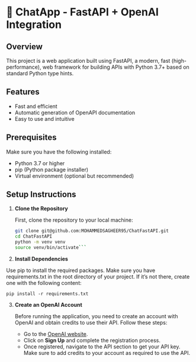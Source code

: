 # 🚀 ChatApp - FastAPI + OpenAI Integration

## Overview

This project is a web application built using FastAPI, a modern, fast (high-performance), web framework for building APIs with Python 3.7+ based on standard Python type hints.

## Features

- Fast and efficient
- Automatic generation of OpenAPI documentation
- Easy to use and intuitive

## Prerequisites

Make sure you have the following installed:

- Python 3.7 or higher
- pip (Python package installer)
- Virtual environment (optional but recommended)

## Setup Instructions

1. **Clone the Repository**

   First, clone the repository to your local machine:

   ```bash
   git clone git@github.com:MOHAMMEDSAGHEER95/ChatFastAPI.git
   cd ChatFastAPI
   python -m venv venv
   source venv/bin/activate```
2. **Install Dependencies**

Use pip to install the required packages. Make sure you have requirements.txt in the root directory of your project. If it’s not there, create one with the following content:

```pip install -r requirements.txt```

3. **Create an OpenAI Account**

   Before running the application, you need to create an account with OpenAI and obtain credits to use their API. Follow these steps:

   - Go to the [OpenAI website](https://www.openai.com/).
   - Click on **Sign Up** and complete the registration process.
   - Once registered, navigate to the API section to get your API key. Make sure to add credits to your account as required to use the API.

